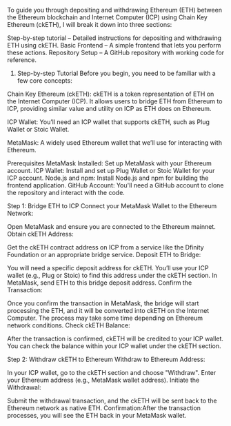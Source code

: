 
To guide you through depositing and withdrawing Ethereum (ETH) between the Ethereum blockchain and Internet Computer (ICP) using Chain Key Ethereum (ckETH), I will break it down into three sections:

Step-by-step tutorial – Detailed instructions for depositing and withdrawing ETH using ckETH.
Basic Frontend – A simple frontend that lets you perform these actions.
Repository Setup – A GitHub repository with working code for reference.
1. Step-by-step Tutorial
Before you begin, you need to be familiar with a few core concepts:

Chain Key Ethereum (ckETH): ckETH is a token representation of ETH on the Internet Computer (ICP). It allows users to bridge ETH from Ethereum to ICP, providing similar value and utility on ICP as ETH does on Ethereum.

ICP Wallet: You’ll need an ICP wallet that supports ckETH, such as Plug Wallet or Stoic Wallet.

MetaMask: A widely used Ethereum wallet that we’ll use for interacting with Ethereum.

Prerequisites
MetaMask Installed: Set up MetaMask with your Ethereum account.
ICP Wallet: Install and set up Plug Wallet or Stoic Wallet for your ICP account.
Node.js and npm: Install Node.js and npm for building the frontend application.
GitHub Account: You'll need a GitHub account to clone the repository and interact with the code.

Step 1: Bridge ETH to ICP
Connect your MetaMask Wallet to the Ethereum Network:

Open MetaMask and ensure you are connected to the Ethereum mainnet.
Obtain ckETH Address:

Get the ckETH contract address on ICP from a service like the Dfinity Foundation or an appropriate bridge service.
Deposit ETH to Bridge:

You will need a specific deposit address for ckETH. You’ll use your ICP wallet (e.g., Plug or Stoic) to find this address under the ckETH section.
In MetaMask, send ETH to this bridge deposit address.
Confirm the Transaction:

Once you confirm the transaction in MetaMask, the bridge will start processing the ETH, and it will be converted into ckETH on the Internet Computer.
The process may take some time depending on Ethereum network conditions.
Check ckETH Balance:

After the transaction is confirmed, ckETH will be credited to your ICP wallet.
You can check the balance within your ICP wallet under the ckETH section.




Step 2: Withdraw ckETH to Ethereum
Withdraw to Ethereum Address:

In your ICP wallet, go to the ckETH section and choose "Withdraw".
Enter your Ethereum address (e.g., MetaMask wallet address).
Initiate the Withdrawal:

Submit the withdrawal transaction, and the ckETH will be sent back to the Ethereum network as native ETH.
Confirmation:After the transaction processes, you will see the ETH back in your MetaMask wallet.
